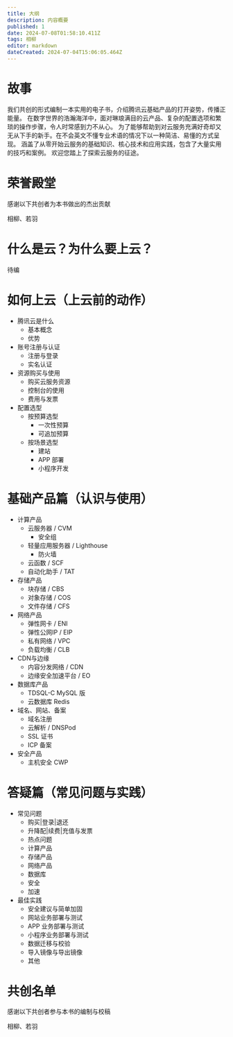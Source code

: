 ```yaml
---
title: 大纲
description: 内容概要
published: 1
date: 2024-07-08T01:58:10.411Z
tags: 相柳
editor: markdown
dateCreated: 2024-07-04T15:06:05.464Z
---
```


# 故事

我们共创的形式编制一本实用的电子书，介绍腾讯云基础产品的打开姿势，传播正能量。
在数字世界的浩瀚海洋中，面对琳琅满目的云产品、复杂的配置选项和繁琐的操作步骤，令人时常感到力不从心。
为了能够帮助到对云服务充满好奇却又无从下手的新手。在不会英文不懂专业术语的情况下以一种简洁、易懂的方式呈现。
涵盖了从零开始云服务的基础知识、核心技术和应用实践，包含了大量实用的技巧和案例。
欢迎您踏上了探索云服务的征途。

# 荣誉殿堂

感谢以下共创者为本书做出的杰出贡献

相柳、若羽

# 什么是云？为什么要上云？

待编

# 如何上云（上云前的动作）

  - 腾讯云是什么
    - 基本概念
    - 优势
  - 账号注册与认证
    - 注册与登录
    - 实名认证
  - 资源购买与使用
    - 购买云服务资源
    - 控制台的使用
    - 费用与发票
  - 配置选型
    - 按预算选型
    	- 一次性预算
    	- 可追加预算
    - 按场景选型
    	- 建站
    	- APP 部署
    	- 小程序开发

# 基础产品篇（认识与使用）

  - 计算产品
    - 云服务器 / CVM
    	- 安全组
    - 轻量应用服务器 / Lighthouse
    	- 防火墙
    - 云函数 / SCF
    - 自动化助手 / TAT
  - 存储产品
    - 块存储 / CBS
    - 对象存储 / COS
    - 文件存储 / CFS
  - 网络产品
    - 弹性网卡 / ENI
    - 弹性公网IP / EIP
    - 私有网络 / VPC
    - 负载均衡 / CLB
  - CDN与边缘
    - 内容分发网络 / CDN
    - 边缘安全加速平台 / EO
  - 数据库产品
    - TDSQL-C MySQL 版
    - 云数据库 Redis
  - 域名、网站、备案
  	- 域名注册
    - 云解析 / DNSPod
    - SSL 证书
    - ICP 备案
  - 安全产品
    - 主机安全 CWP

# 答疑篇（常见问题与实践）

  - 常见问题
    - 购买|登录|退还
    - 升降配|续费|充值与发票
    - 热点问题
    - 计算产品
    - 存储产品
    - 网络产品
    - 数据库
    - 安全
    - 加速
  - 最佳实践
    - 安全建议与简单加固
    - 网站业务部署与测试
    - APP 业务部署与测试
    - 小程序业务部署与测试
    - 数据迁移与校验
    - 导入镜像与导出镜像
    - 其他

# 共创名单

感谢以下共创者参与本书的编制与校稿

相柳、若羽


